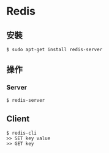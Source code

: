 # Redis

## 安裝
```
$ sudo apt-get install redis-server
```

## 操作
### Server
```
$ redis-server
```
## Client
```
$ redis-cli
>> SET key value
>> GET key
```
